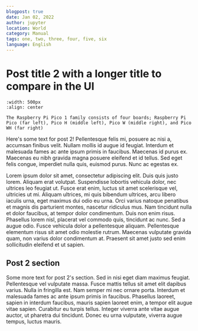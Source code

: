 ```yaml
---
blogpost: true
date: Jan 02, 2022
author: jupyter
location: World
category: Manual
tags: one, two, three, four, five, six
language: English
---
```


# Post title 2 with a longer title to compare in the UI

```{figure} https://www.raspberrypi.com/documentation/microcontrollers/images/pico-1s.png
:width: 500px
:align: center

The Raspberry Pi Pico 1 family consists of four boards; Raspberry Pi Pico (far left), Pico H (middle left), Pico W (middle right), and Pico WH (far right)
```
Here's some text for post 2! Pellentesque felis mi, posuere ac nisi a, accumsan finibus velit. Nullam mollis id augue id feugiat. Interdum et malesuada fames ac ante ipsum primis in faucibus. Maecenas id purus ex. Maecenas eu nibh gravida magna posuere eleifend et id tellus. Sed eget felis congue, imperdiet nulla quis, euismod purus. Nunc ac egestas ex.

Lorem ipsum dolor sit amet, consectetur adipiscing elit. Duis quis justo lorem. Aliquam erat volutpat. Suspendisse lobortis vehicula dolor, nec ultrices leo feugiat ut. Fusce erat enim, luctus sit amet scelerisque vel, ultricies ut mi. Aliquam ultrices, mi quis bibendum ultrices, arcu libero iaculis urna, eget maximus dui odio eu urna. Orci varius natoque penatibus et magnis dis parturient montes, nascetur ridiculus mus. Nam tincidunt nulla et dolor faucibus, at tempor dolor condimentum. Duis non enim risus. Phasellus lorem nisl, placerat vel commodo quis, tincidunt ac nunc. Sed a augue odio. Fusce vehicula dolor a pellentesque aliquam. Pellentesque elementum risus sit amet odio molestie rutrum. Maecenas vulputate gravida quam, non varius dolor condimentum at. Praesent sit amet justo sed enim sollicitudin eleifend et ut sapien.

## Post 2 section

Some more text for post 2's section. Sed in nisi eget diam maximus feugiat. Pellentesque vel vulputate massa. Fusce mattis tellus sit amet elit dapibus varius. Nulla in fringilla est. Nam semper mi nec ornare porta. Interdum et malesuada fames ac ante ipsum primis in faucibus. Phasellus laoreet, sapien in interdum faucibus, mauris sapien laoreet enim, a tempor elit augue vitae sapien. Curabitur eu turpis tellus. Integer viverra ante vitae augue auctor, ut pharetra dui tincidunt. Donec eu urna vulputate, viverra augue tempus, luctus mauris.